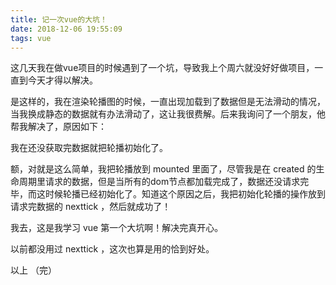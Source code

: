```yaml
---
title: 记一次vue的大坑！
date: 2018-12-06 19:55:09
tags: vue
---
```


这几天我在做vue项目的时候遇到了一个坑，导致我上个周六就没好好做项目，一直到今天才得以解决。

是这样的，我在渲染轮播图的时候，一直出现加载到了数据但是无法滑动的情况，当我换成静态的数据就有办法滑动了，这让我很费解。后来我询问了一个朋友，他帮我解决了，原因如下：

我在还没获取完数据就把轮播初始化了。

额，对就是这么简单，我把轮播放到 mounted 里面了，尽管我是在 created 的生命周期里请求的数据，但是当所有的dom节点都加载完成了，数据还没请求完毕，而这时候轮播已经初始化了。知道这个原因之后，我把初始化轮播的操作放到请求完数据的 nexttick ，然后就成功了！

我去，这是我学习 vue 第一个大坑啊！解决完真开心。

以前都没用过 nexttick ，这次也算是用的恰到好处。

以上
（完）


